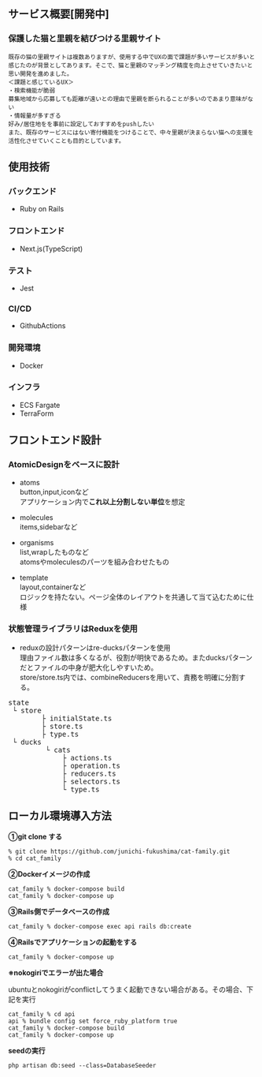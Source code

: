 ## サービス概要[開発中]
### 保護した猫と里親を結びつける里親サイト
```
既存の猫の里親サイトは複数ありますが、使用する中でUXの面で課題が多いサービスが多いと感じたのが背景としてあります。そこで、猫と里親のマッチング精度を向上させていきたいと思い開発を進めました。
＜課題と感じているUX＞
・検索機能が脆弱
募集地域から応募しても距離が遠いとの理由で里親を断られることが多いのであまり意味がない
・情報量が多すぎる
好み/居住地をを事前に設定しておすすめをpushしたい
また、既存のサービスにはない寄付機能をつけることで、中々里親が決まらない猫への支援を活性化させていくことも目的としています。
```
## 使用技術
### バックエンド
* Ruby on Rails

### フロントエンド
* Next.js(TypeScript)

### テスト
* Jest

### CI/CD
* GithubActions

### 開発環境
* Docker

### インフラ
* ECS Fargate
* TerraForm

## フロントエンド設計
### AtomicDesignをベースに設計
* atoms<br>
button,input,iconなど<br>
アプリケーション内で**これ以上分割しない単位**を想定

* molecules<br>
items,sidebarなど<br>

* organisms<br>
list,wrapしたものなど<br>
atomsやmoleculesのパーツを組み合わせたもの

* template<br>
layout,containerなど<br>
ロジックを持たない。ページ全体のレイアウトを共通して当て込むために仕様

### 状態管理ライブラリはReduxを使用
* reduxの設計パターンはre-ducksパターンを使用<br>
理由ファイル数は多くなるが、役割が明快であるため。またducksパターンだとファイルの中身が肥大化しやすいため。<br>
store/store.ts内では、combineReducersを用いて、責務を明確に分割する。
<pre>
state
 └ store
        ├ initialState.ts
        ├ store.ts
        ├ type.ts
 └ ducks
         └ cats
             ├ actions.ts
             ├ operation.ts
             ├ reducers.ts
             ├ selectors.ts
             └ type.ts
</pre>

## ローカル環境導入方法

**①git clone する**

```
% git clone https://github.com/junichi-fukushima/cat-family.git
% cd cat_family
```

**②Dockerイメージの作成**

```
cat_family % docker-compose build
cat_family % docker-compose up
```

**③Rails側でデータベースの作成**

```
cat_family % docker-compose exec api rails db:create
```

**④Railsでアプリケーションの起動をする**

```
cat_family % docker-compose up
```

**※nokogiriでエラーが出た場合**

ubuntuとnokogiriがconflictしてうまく起動できない場合がある。その場合、下記を実行
```
cat_family % cd api
api % bundle config set force_ruby_platform true
cat_family % docker-compose build
cat_family % docker-compose up
```
**seedの実行**

```
php artisan db:seed --class=DatabaseSeeder
```

